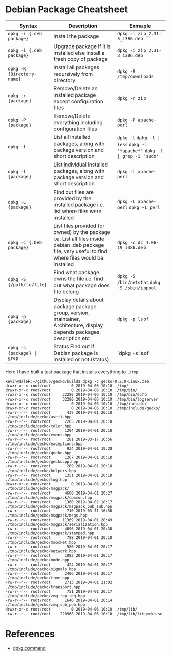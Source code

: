 # Debian Package Cheatsheet


| Syntax                      | Description                 | Exmaple                        |
|-----------------------------|-----------------------------|--------------------------------|
| `dpkg -i {.deb package}`	  | Install the package                              |	`dpkg -i zip_2.31-3_i386.deb` |
| `dpkg -i {.deb package}`	  | Upgrade package if it is installed else install a fresh copy of package	| `dpkg -i zip_2.31-3_i386.deb` |
| `dpkg -R {Directory-name}`	| Install all packages recursively from directory	 | `dpkg -R /tmp/downloads` |
| `dpkg -r {package}`       	| Remove/Delete an installed package except configuration files |	`dpkg -r zip` |
| `dpkg -P {package}`         | Remove/Delete everything including configuration files	| `dpkg -P apache-perl` |
| `dpkg -l`	                  | List all installed packages, along with package version and short description	| `dpkg -l` `dpkg -l \| less`  `dpkg -l '*apache*'` `dpkg -l \| grep -i 'sudo'` |
| `dpkg -l {package}`         | List individual installed packages, along with package version and short description | `dpkg -l apache-perl` |
| `dpkg -L {package}`         | Find out files are provided by the installed package i.e. list where files were installed	| `dpkg -L apache-perl` `dpkg -L perl` |
| `dpkg -c {.Deb package}`    | List files provided (or owned) by the package i.e. List all files inside debian .deb package file, very useful to find where files would be installed	| `dpkg -c dc_1.06-19_i386.deb` |
| `dpkg -S {/path/to/file}`   | Find what package owns the file i.e. find out what package does file belong	| `dpkg -S /bin/netstat` `dpkg -S /sbin/ippool` |
| `dpkg -p {package}`	        | Display details about package package group, version, maintainer, Architecture, display depends packages, description etc |	`dpkg -p lsof` |
| `dpkg -s {package} \| grep`  | Status	Find out if Debian package is installed or not (status)	| `dpkg -s lsof | grep Status` |

Here I have built a test package that installs everything to `./tmp`

```
kevin@dalek:~/github/gecko/build$ dpkg -c gecko-0.2.0-Linux.deb
drwxr-xr-x root/root         0 2019-04-06 10:10 ./tmp/
drwxr-xr-x root/root         0 2019-04-06 10:10 ./tmp/bin/
-rwxr-xr-x root/root     32280 2019-04-06 10:10 ./tmp/bin/echo
-rwxr-xr-x root/root     32280 2019-04-06 10:10 ./tmp/bin/logserver
drwxr-xr-x root/root         0 2019-04-06 10:10 ./tmp/include/
drwxr-xr-x root/root         0 2019-04-06 10:10 ./tmp/include/gecko/
-rw-r--r-- root/root       439 2019-04-01 20:18 ./tmp/include/gecko/ascii.hpp
-rw-r--r-- root/root      2265 2019-04-01 20:18 ./tmp/include/gecko/color.hpp
-rw-r--r-- root/root      1294 2019-04-01 20:18 ./tmp/include/gecko/event.hpp
-rw-r--r-- root/root       281 2019-03-17 16:56 ./tmp/include/gecko/exceptions.hpp
-rw-r--r-- root/root       934 2019-04-01 19:28 ./tmp/include/gecko/gecko.hpp
-rw-r--r-- root/root      1267 2019-04-01 20:18 ./tmp/include/gecko/geckocpp.hpp
-rw-r--r-- root/root       209 2019-04-01 20:18 ./tmp/include/gecko/helpers.hpp
-rw-r--r-- root/root      1351 2019-04-01 20:18 ./tmp/include/gecko/log.hpp
drwxr-xr-x root/root         0 2019-04-06 10:10 ./tmp/include/gecko/msgpack/
-rw-r--r-- root/root      4608 2019-04-01 20:27 ./tmp/include/gecko/msgpack/common.hpp
-rw-r--r-- root/root      1360 2019-04-02 18:17 ./tmp/include/gecko/msgpack/msgpack_pub_sub.hpp
-rw-r--r-- root/root       710 2019-03-31 16:50 ./tmp/include/gecko/msgpack/msgs.hpp
-rw-r--r-- root/root     11369 2019-04-01 20:49 ./tmp/include/gecko/msgpack/serialization.hpp
-rw-r--r-- root/root      4096 2019-04-01 20:30 ./tmp/include/gecko/msgpack/stamped.hpp
-rw-r--r-- root/root       788 2019-04-01 20:18 ./tmp/include/gecko/msocket.hpp
-rw-r--r-- root/root       586 2019-04-01 20:17 ./tmp/include/gecko/network.hpp
-rw-r--r-- root/root      1082 2019-04-01 20:17 ./tmp/include/gecko/node.hpp
-rw-r--r-- root/root       424 2019-04-01 20:17 ./tmp/include/gecko/signals.hpp
-rw-r--r-- root/root      2406 2019-04-01 20:17 ./tmp/include/gecko/time.hpp
-rw-r--r-- root/root      2713 2019-04-01 21:02 ./tmp/include/gecko/transport.hpp
-rw-r--r-- root/root       751 2019-04-01 20:17 ./tmp/include/gecko/zmq_rep_req.hpp
-rw-r--r-- root/root      1646 2019-04-01 20:14 ./tmp/include/gecko/zmq_sub_pub.hpp
drwxr-xr-x root/root         0 2019-04-06 10:10 ./tmp/lib/
-rw-r--r-- root/root    220968 2019-04-06 10:10 ./tmp/lib/libgecko.so
```


# References

- [dpkg command](https://www.cyberciti.biz/howto/question/linux/dpkg-cheat-sheet.php)
